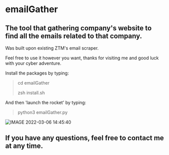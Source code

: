 # emailGather
## The tool that gathering company's website to find all the emails related to that company.

Was built upon existing ZTM's email scraper.

Feel free to use it however you want, thanks for visiting me and good luck with your cyber adventure.

Install the packages by typing:

> cd emailGather
> 
> zsh install.sh


And then 'launch the rocket' by typing:

> python3 emailGather.py


![IMAGE 2022-03-06 14:45:40](https://user-images.githubusercontent.com/95324605/156925956-b111b2d7-cba1-44b4-a001-5db027ec5882.jpg)

## If you have any questions, feel free to contact me at any time.
